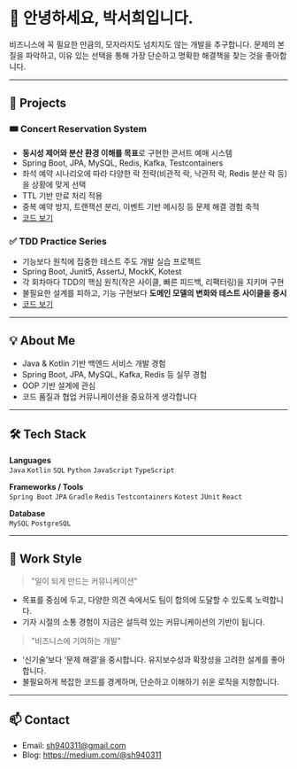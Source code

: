 # 👋 안녕하세요, 박서희입니다.

비즈니스에 꼭 필요한 만큼의, 모자라지도 넘치지도 않는 개발을 추구합니다.
문제의 본질을 파악하고, 이유 있는 선택을 통해 가장 단순하고 명확한 해결책을 찾는 것을 좋아합니다.

---

## 📂 Projects
### 🎟️ Concert Reservation System
- **동시성 제어와 분산 환경 이해를 목표**로 구현한 콘서트 예매 시스템
- Spring Boot, JPA, MySQL, Redis, Kafka, Testcontainers
- 좌석 예약 시나리오에 따라 다양한 락 전략(비관적 락, 낙관적 락, Redis 분산 락 등)을 상황에 맞게 선택
- TTL 기반 만료 처리 적용
- 중복 예약 방지, 트랜잭션 분리, 이벤트 기반 메시징 등 문제 해결 경험 축적
- [코드 보기](https://github.com/Joyseohee/hhplus-concert-server)

### ✅ TDD Practice Series
- 기능보다 원칙에 집중한 테스트 주도 개발 실습 프로젝트
- Spring Boot, Junit5, AssertJ, MockK, Kotest
- 각 회차마다 TDD의 핵심 원칙(작은 사이클, 빠른 피드백, 리팩터링)을 지키며 구현
- 불필요한 설계를 피하고, 기능 구현보다 **도메인 모델의 변화와 테스트 사이클을 중시**
- [코드 보기](https://github.com/Joyseohee/hhplus-tdd)

---

## 💡 About Me

- Java & Kotlin 기반 백엔드 서비스 개발 경험
- Spring Boot, JPA, MySQL, Kafka, Redis 등 실무 경험
- OOP 기반 설계에 관심
- 코드 품질과 협업 커뮤니케이션을 중요하게 생각합니다

---

## 🛠️ Tech Stack

**Languages**  
`Java` `Kotlin` `SQL` `Python` `JavaScript` `TypeScript`

**Frameworks / Tools**  
`Spring Boot` `JPA` `Gradle` `Redis` `Testcontainers` `Kotest` `JUnit` `React`

**Database**  
`MySQL` `PostgreSQL`

---

## 💼 Work Style

> "일이 되게 만드는 커뮤니케이션"  
- 목표를 중심에 두고, 다양한 의견 속에서도 팀이 합의에 도달할 수 있도록 노력합니다.
- 기자 시절의 소통 경험이 지금은 설득력 있는 커뮤니케이션의 기반이 됩니다.

> "비즈니스에 기여하는 개발"  
- ‘신기술’보다 ‘문제 해결’을 중시합니다. 유지보수성과 확장성을 고려한 설계를 좋아합니다.
- 불필요하게 복잡한 코드를 경계하며, 단순하고 이해하기 쉬운 로직을 지향합니다.

---

## 📫 Contact

- Email: sh940311@gmail.com  
- Blog: https://medium.com/@sh940311
